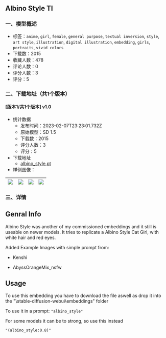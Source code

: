 ## Albino Style TI
### 一、模型概述

- 标签：`anime`, `girl`, `female`, `general purpose`, `textual inversion`, `style`, `art style`, `illustration`, `digital illustration`, `embedding`, `girls`, `portraits`, `vivid colors`
- 下载数：2015
- 收藏人数：478
- 评论人数：0
- 评分人数：3
- 评分：5

### 二、下载地址（共1个版本）

#### [版本1/共1个版本] v1.0

- 统计数据
  - 发布时间：2023-02-07T23:23:01.732Z
  - 原始模型：SD 1.5
  - 下载数：2015
  - 评分人数：3
  - 评分：5
- 下载地址
  - [albino_style.pt](https://civitai.com/api/download/models/8561)
- 样例图像：

| <img src="https://image.civitai.com/xG1nkqKTMzGDvpLrqFT7WA/44995fcc-878e-40f1-02c2-284615963600/width=450/81402.jpeg" /> | <img src="https://image.civitai.com/xG1nkqKTMzGDvpLrqFT7WA/72979684-76bb-4cb3-ffec-d50edfacdd00/width=450/81400.jpeg" /> | <img src="https://image.civitai.com/xG1nkqKTMzGDvpLrqFT7WA/3a9e9320-4c48-43f5-7083-246722e8f600/width=450/81399.jpeg" /> | <img src="https://image.civitai.com/xG1nkqKTMzGDvpLrqFT7WA/66ae05dd-2b77-4542-d68e-21b8e111f600/width=450/81398.jpeg" /> |
| ---- | ---- | ---- | ---- |


### 三、详情
<h2><strong>Genral Info</strong></h2><p>Albino Style was another of my commissioned embeddings and it still is useable on newer models. It tries to replicate a Albino Style Cat Girl, with white hair and red eyes. </p><p>Added Example Images with simple prompt from:</p><ul><li><p>Kenshi</p></li><li><p>AbyssOrangeMix_nsfw</p><p></p></li></ul><h2><strong>Usage</strong></h2><p>To use this embedding you have to download the file aswell as drop it into the "\stable-diffusion-webui\embeddings" folder</p><p>To use it in a prompt: <code>"albino_style"</code></p><p>For some models it can be to strong, so use this instead</p><p><code>"(albino_style:0.8)"</code></p>